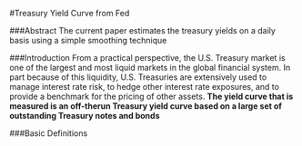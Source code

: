 #Treasury Yield Curve from Fed

###Abstract
The current paper estimates the treasury yields on a daily basis using a simple smoothing technique

###Introduction
From a practical perspective, the U.S. Treasury market is one of the largest and most liquid markets in the global financial system. In part because of this liquidity, U.S. Treasuries are extensively used to manage interest rate risk, to hedge other interest rate exposures, and to provide a benchmark for the pricing of other assets. **The yield curve that is measured is an off-therun Treasury yield curve based on a large set of outstanding Treasury notes and bonds**

###Basic Definitions

####

